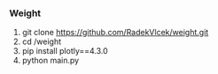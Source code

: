 ### Weight

1. git clone https://github.com/RadekVlcek/weight.git
2. cd /weight
3. pip install plotly==4.3.0
3. python main.py